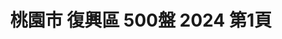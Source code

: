 ---
title: "桃園市 復興區 500盤 2024 第1頁"
description: "桃園市 復興區 500盤 2024 獲獎餐廳 第1頁"
keywords:
  - 美食競賽
  - 台灣美食
  - 美食精選
datePublished: "2025-06-30"
dateModified: "2025-07-02"
city: "桃園市"
district: "復興區"
award: "500盤"
year: "2024"
page: 1
count: 1

restaurants:
  - name: "光明農場(馬告磚窯雞)"
    city: "桃園市"
    district: "復興區"
    address: "桃園市復興區復興鄉神木路192-8號"
    phone: "0913566218"
    geo: "24.69323528154225, 121.41636709998976"
    link: "桃園市/復興區/光明農場_馬告磚窯雞_"
    google_map: "https://maps.app.goo.gl/1cen18b5cTtKZgeHA"
    footinder: "https://footinder.com.tw/%E6%A1%83%E5%9C%92%E5%B8%82%E5%BE%A9%E8%88%88%E5%8D%80/13824/"
    award:
    - name: "500盤"
      year: "2024"
---